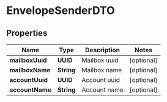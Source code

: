 

# EnvelopeSenderDTO


## Properties

| Name | Type | Description | Notes |
|------------ | ------------- | ------------- | -------------|
|**mailboxUuid** | **UUID** | Mailbox uuid |  [optional] |
|**mailboxName** | **String** | Mailbox name |  [optional] |
|**accountUuid** | **UUID** | Account uuid |  [optional] |
|**accountName** | **String** | Account name |  [optional] |



